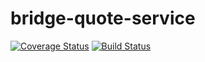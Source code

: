 bridge-quote-service
====================

[![Coverage Status](https://coveralls.io/repos/cdmcnamara/bridge-quote-service/badge.png)](https://coveralls.io/r/cdmcnamara/bridge-quote-service)
[![Build Status](https://travis-ci.org/cdmcnamara/bridge-quote-service.svg?branch=add-coverage)](https://travis-ci.org/cdmcnamara/bridge-quote-service)